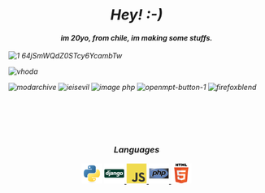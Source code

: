 <h1 align="center"> <em>Hey! :-)</h1>
<h4 align="center"> <em> im 20yo, from chile, im making some stuffs.</h4>

![1 64jSmWQdZ0STcy6YcambTw](https://user-images.githubusercontent.com/70240006/136506885-4df8d210-db6a-43ab-8336-5f2e5aa70c0b.gif)


<p><img align="left" src="https://github-readme-stats.vercel.app/api/top-langs?username=vhoda&show_icons=true&locale=en&layout=compact" alt="vhoda" /></p>
<br>

![modarchive](https://user-images.githubusercontent.com/37962225/120224079-b5c84b80-c210-11eb-91b0-7c9d0f2ba1cd.gif) ![ieisevil](https://user-images.githubusercontent.com/37962225/120224104-c4aefe00-c210-11eb-880c-c3e55b8db34a.gif) ![image php](https://user-images.githubusercontent.com/70240006/130697079-c1c57585-e6e5-45b2-9f0e-1ed3bce64cc1.gif)
   ![openmpt-button-1](https://user-images.githubusercontent.com/37962225/120224166-e5775380-c210-11eb-901c-81dd324fa775.png) ![firefoxblend](https://user-images.githubusercontent.com/70240006/131224189-93edcdf5-5466-4afb-a808-3a6c04ddd907.gif)



<br>





<br>
<br>
<br>
<h3 align="center">Languages</h3>
<p align="center"> <a href="https://www.python.org" target="_blank"> <img src="https://raw.githubusercontent.com/devicons/devicon/master/icons/python/python-original.svg" alt="python" width="40" height="40"/></a> <a href="https://www.djangoproject.com/" target="_blank"> <img src="https://raw.githubusercontent.com/devicons/devicon/master/icons/django/django-original.svg" alt="django" width="40" height="40"/> </a> <a href="https://developer.mozilla.org/en-US/docs/Web/JavaScript" target="_blank"> <img src="https://raw.githubusercontent.com/devicons/devicon/master/icons/javascript/javascript-original.svg" alt="javascript" width="40" height="40"/> </a> <a href="https://www.php.net" target="_blank"> <img src="https://raw.githubusercontent.com/devicons/devicon/master/icons/php/php-original.svg" alt="php" width="40" height="40"/> </a> <a href="https://www.w3.org/html/" target="_blank"> <img src="https://raw.githubusercontent.com/devicons/devicon/master/icons/html5/html5-original-wordmark.svg" alt="html5" width="40" height="40"/> 


</p> 
